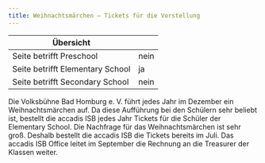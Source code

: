 ```yaml
---
title: Weihnachtsmärchen – Tickets für die Vorstellung
---
```

| Übersicht | |
| --- | --- |
| Seite betrifft Preschool | nein |
| Seite betrifft Elementary School | ja |
| Seite betrifft Secondary School | nein |

Die Volksbühne Bad Homburg e. V. führt jedes Jahr im Dezember ein Weihnachtsmärchen auf. Da diese Aufführung bei den Schülern sehr beliebt ist, bestellt die accadis ISB jedes Jahr Tickets für die Schüler der Elementary School. Die Nachfrage für das Weihnachtsmärchen ist sehr groß. Deshalb bestellt die accadis ISB die Tickets bereits im Juli. Das accadis ISB Office leitet im September die Rechnung an die Treasurer der Klassen weiter.